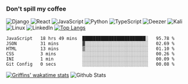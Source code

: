 ### Don't spill my coffee 
![Django](https://img.shields.io/badge/django-%23092E20.svg?style=for-the-badge&logo=django&logoColor=white)
![React](https://img.shields.io/badge/react-%2320232a.svg?style=for-the-badge&logo=react&logoColor=%2361DAFB)
![JavaScript](https://img.shields.io/badge/javascript-%23323330.svg?style=for-the-badge&logo=javascript&logoColor=%23F7DF1E)
![Python](https://img.shields.io/badge/python-3670A0?style=for-the-badge&logo=python&logoColor=ffdd54)
![TypeScript](https://img.shields.io/badge/typescript-%23007ACC.svg?style=for-the-badge&logo=typescript&logoColor=white)
![Deezer](https://img.shields.io/badge/Deezer-FEAA2D?style=for-the-badge&logo=deezer&logoColor=white)
![Kali](https://img.shields.io/badge/Kali-268BEE?style=for-the-badge&logo=kalilinux&logoColor=white)
![Linux](https://img.shields.io/badge/Linux-FCC624?style=for-the-badge&logo=linux&logoColor=black)
![LinkedIn](https://img.shields.io/badge/linkedin-%230077B5.svg?style=for-the-badge&logo=linkedin&logoColor=white)
[![Top Langs](https://github-readme-stats.vercel.app/api/top-langs/?username=kymgriffins&layout=compact)](https://github.com/kymgriffins/github-readme-stats)
<!--START_SECTION:waka-->

```text
JavaScript   18 hrs 49 mins  ████████████████████████░   95.78 %
JSON         31 mins         ▓░░░░░░░░░░░░░░░░░░░░░░░░   02.69 %
HTML         13 mins         ▒░░░░░░░░░░░░░░░░░░░░░░░░   01.10 %
CSS          3 mins          ░░░░░░░░░░░░░░░░░░░░░░░░░   00.26 %
INI          1 min           ░░░░░░░░░░░░░░░░░░░░░░░░░   00.09 %
Git Config   0 secs          ░░░░░░░░░░░░░░░░░░░░░░░░░   00.08 %
```

<!--END_SECTION:waka-->
[![Griffins' wakatime stats](https://github-readme-stats.vercel.app/api/wakatime?username=kymgriffins)](https://github.com/kymgriffins/github-readme-stats)
![Github Stats](https://github-readme-stats.vercel.app/api?username=kymgriffins&theme=radical)

